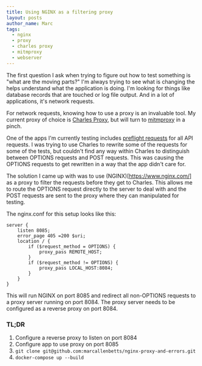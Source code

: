 ```yaml
---
title: Using NGINX as a filtering proxy
layout: posts
author_name: Marc
tags:
  - nginx
  - proxy
  - charles proxy
  - mitmproxy
  - webserver
---
```

The first question I ask when trying to figure out how to test something is "what are the moving parts?" I'm
always trying to see what is changing the helps understand what the application is doing. I'm looking for
things like database records that are touched or log file output. And in a lot of applications, it's
network requests.

For network requests, knowing how to use a proxy is an invaluable tool. My current proxy of choice is
[Charles Proxy](https://www.charlesproxy.com/), but will turn to [mitmproxy](https://mitmproxy.org/) in a pinch.

One of the apps I'm currently testing includes [preflight requests](https://developer.mozilla.org/en-US/docs/Glossary/Preflight_request)
for all API requests. I was trying to use Charles to rewrite some of the requests for some of the tests, but 
couldn't find any way within Charles to distinguish between OPTIONS requests and POST requests. This was causing
the OPTIONS requests to get rewritten in a way that the app didn't care for.

The solution I came up with was to use (NGINX)[https://www.nginx.com/] as a proxy to filter the requests before
they get to Charles. This allows me to route the OPTIONS request directly to the server to deal with and the POST
requests are sent to the proxy where they can manipulated for testing.

The nginx.conf for this setup looks like this:
```
server {
	listen 8085;
	error_page 405 =200 $uri;
	location / {
		if ($request_method = OPTIONS) {
			proxy_pass REMOTE_HOST;
		}
		if ($request_method != OPTIONS) {
			proxy_pass LOCAL_HOST:8084;
		}
	}
}
```
This will run NGINX on port 8085 and redirect all non-OPTIONS requests to a proxy
server running on port 8084. The proxy server needs to be configured as a reverse 
proxy on port 8084.

### TL;DR
1. Configure a reverse proxy to listen on port 8084
2. Configure app to use proxy on port 8085
3. ```git clone git@github.com:marcallenbetts/nginx-proxy-and-errors.git```
4. ```docker-compose up --build```